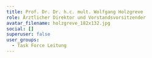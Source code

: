 ```yaml
---
title: Prof. Dr. Dr. h.c. mult. Wolfgang Holzgreve
role: Ärztlicher Direktor und Vorstandsvorsitzender
avatar_filename: holzgreve_182x132.jpg
social: []
superuser: false
user_groups:
  - Task Force Leitung
---
```

